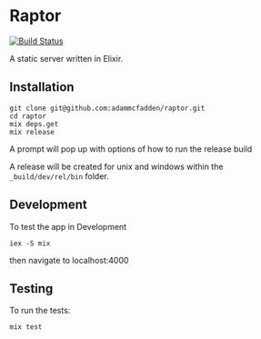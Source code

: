 # Raptor

[![Build Status](https://travis-ci.org/adammcfadden/raptor.svg?branch=master)](https://travis-ci.org/adammcfadden/raptor)

A static server written in Elixir.

## Installation

```
git clone git@github.com:adammcfadden/raptor.git
cd raptor
mix deps.get
mix release
```

A prompt will pop up with options of how to run the release build

A release will be created for unix and windows within the `_build/dev/rel/bin` folder.

## Development

To test the app in Development
```
iex -S mix
```
then navigate to localhost:4000

## Testing

To run the tests:
```
mix test
```

